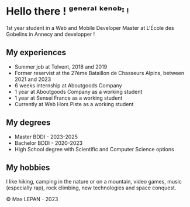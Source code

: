 # Hello there ! ᵍᵉⁿᵉʳᵃˡ ᵏᵉⁿᵒᵇᶦ ᵎ

1st year student in a Web and Mobile Developer Master at L'École des Gobelins in Annecy and developper !

## My experiences

- Summer job at Tolvent, 2018 and 2019
- Former reservist at the 27ème Bataillon de Chasseurs Alpins, between 2021 and 2023
- 6 weeks internship at Aboutgoods Company
- 1 year at Aboutgoods Company as a working student
- 1 year at Sensei France as a working student
- Currently at Web Hors Piste as a working student

## My degrees

- Master BDDI - 2023-2025
- Bachelor BDDI - 2020-2023
- High School degree with Scientific and Computer Science options

## My hobbies

I like hiking, camping in the nature or on a mountain, video games, music (especially rap), rock climbing, new technologies and space conquest.

© Max LEPAN - 2023
